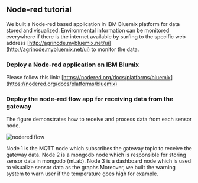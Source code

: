 ## Node-red tutorial
We built a Node-red based application in IBM Bluemix platform for data stored and visualized. Environmental information can be monitored everywhere if there is the internet available by surfing to the specific web address [http://agrinode.mybluemix.net/ui](http://agrinode.mybluemix.net/ui) to monitor the data. 

### Deploy a Node-red application on IBM Blumix
Please follow this link: [https://nodered.org/docs/platforms/bluemix](https://nodered.org/docs/platforms/bluemix)

### Deploy the node-red flow app for receiving data from the gateway

The figure demonstrates how to receive and process data from each sensor node.

 ![nodered flow](https://3.bp.blogspot.com/-Tz00FfFAsgo/WLVCrHU3JPI/AAAAAAAAIjg/3PfjQhpt-EIQb2-EzaHdETTghhvMUNF8ACLcB/s1600/nodered.png)
 
Node  1 is the MQTT node which subscribes the gateway topic to receive the gateway data.
Node 2 is a mongodb node which is responsible for storing sensor data in mongodb (mLab).
Node 3 is a dashboard node which is used to visualize sensor data as the graphs
Moreover, we built the warning system to warn user if the temperature goes high for example.

